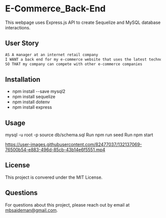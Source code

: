 # E-Commerce_Back-End

This webpage uses Express.js API to create Sequelize and MySQL database interactions.

## User Story

```md
AS A manager at an internet retail company
I WANT a back end for my e-commerce website that uses the latest technologies
SO THAT my company can compete with other e-commerce companies
```

## Installation

- npm install --save mysql2
- npm install sequelize
- npm install dotenv
- npm install express

## Usage

mysql -u root -p
source db/schema.sql
Run npm run seed
Run npm start

https://user-images.githubusercontent.com/82477037/132137069-76500b54-e883-496d-85cb-43b14e6f5551.mp4

## License

This project is convered under the MIT License.

## Questions

For questions about this project, please reach out by email at mbsaideman@gmail.com.
